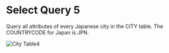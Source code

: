 # Select Query 5
Query all attributes of every Japanese city in the CITY table. The COUNTRYCODE for Japan is JPN.

![City Table4](https://s3.amazonaws.com/hr-challenge-images/8137/1449729804-f21d187d0f-CITY.jpg)